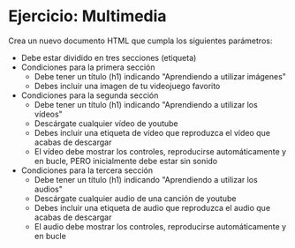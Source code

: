# Ejercicio: Multimedia
Crea un nuevo documento HTML que cumpla los siguientes parámetros:
- Debe estar dividido en tres secciones (etiqueta)
- Condiciones para la primera sección
    - Debe tener un título (h1) indicando "Aprendiendo a utilizar imágenes"
    - Debes incluir una imagen de tu videojuego favorito
- Condiciones para la segunda sección
    - Debe tener un título (h1) indicando "Aprendiendo a utilizar los vídeos"
    - Descárgate cualquier vídeo de youtube
    - Debes incluir una etiqueta de vídeo que reproduzca el vídeo que acabas de descargar
    - El vídeo debe mostrar los controles, reproducirse automáticamente y en bucle, PERO inicialmente debe estar sin sonido
- Condiciones para la tercera sección
    - Debe tener un título (h1) indicando "Aprendiendo a utilizar los audios"
    - Descárgate cualquier audio de una canción de youtube
    - Debes incluir una etiqueta de audio que reproduzca el audio que acabas de descargar
    - El audio debe mostrar los controles, reproducirse automáticamente y en bucle
